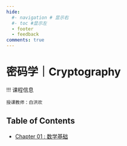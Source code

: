 ```yaml
---
hide:
  #- navigation # 显示右
  #- toc #显示左
  - footer
  - feedback
comments: true
--- 
```


# 密码学｜Cryptography

!!! 课程信息

	授课教师：白洪欢

## Table of Contents

- [Chapter 01 : 数学基础](Chapter%201/)